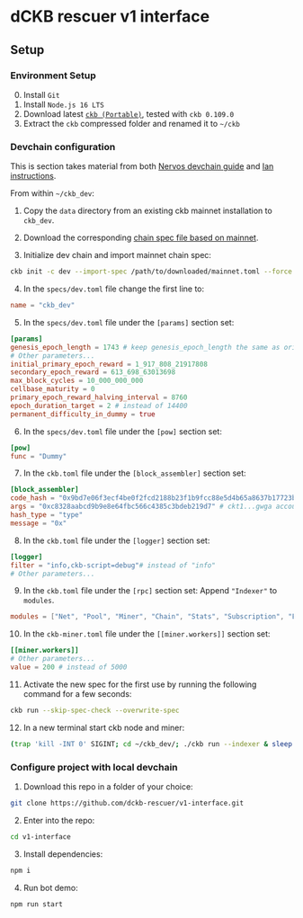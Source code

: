 # dCKB rescuer v1 interface

## Setup

### Environment Setup

0. Install `Git`
1. Install `Node.js 16 LTS`
2. Download latest [`ckb (Portable)`](https://github.com/nervosnetwork/ckb/releases/latest), tested with `ckb 0.109.0`
3. Extract the `ckb` compressed folder and renamed it to `~/ckb`

### Devchain configuration

This is section takes material from both [Nervos devchain guide](https://docs.nervos.org/docs/basics/guides/devchain/) and [Ian instructions](https://talk.nervos.org/t/how-to-fork-mainnet-l1-into-a-devnet/7329/5).

From within `~/ckb_dev`:

1. Copy the `data` directory from an existing ckb mainnet installation to `ckb_dev`.

2. Download the corresponding [chain spec file based on mainnet](https://github.com/nervosnetwork/ckb/blob/develop/resource/specs/mainnet.toml).

3. Initialize dev chain and import mainnet chain spec:

```bash
ckb init -c dev --import-spec /path/to/downloaded/mainnet.toml --force
```

4. In the `specs/dev.toml` file change the first line to:

``` toml
name = "ckb_dev"
```

5. In the `specs/dev.toml` file under the `[params]` section set:

``` toml
[params]
genesis_epoch_length = 1743 # keep genesis_epoch_length the same as original file
# Other parameters...
initial_primary_epoch_reward = 1_917_808_21917808
secondary_epoch_reward = 613_698_63013698
max_block_cycles = 10_000_000_000
cellbase_maturity = 0
primary_epoch_reward_halving_interval = 8760
epoch_duration_target = 2 # instead of 14400
permanent_difficulty_in_dummy = true
```

6. In the `specs/dev.toml` file under the `[pow]` section set:

``` toml
[pow]
func = "Dummy"
```

7. In the `ckb.toml` file under the `[block_assembler]` section set:

```toml
[block_assembler]
code_hash = "0x9bd7e06f3ecf4be0f2fcd2188b23f1b9fcc88e5d4b65a8637b17723bbda3cce8"
args = "0xc8328aabcd9b9e8e64fbc566c4385c3bdeb219d7" # ckt1...gwga account
hash_type = "type"
message = "0x"
```

8. In the `ckb.toml` file under the `[logger]` section set:

```toml
[logger]
filter = "info,ckb-script=debug"# instead of "info"
# Other parameters...
```

9. In the `ckb.toml` file under the `[rpc]` section set:
Append `"Indexer"` to `modules`.
```toml
modules = ["Net", "Pool", "Miner", "Chain", "Stats", "Subscription", "Experiment", "Debug", "Indexer"]

```

10. In the `ckb-miner.toml` file under the `[[miner.workers]]` section set:

``` toml
[[miner.workers]]
# Other parameters...
value = 200 # instead of 5000
```

11. Activate the new spec for the first use by running the following command for a few seconds:

``` bash
ckb run --skip-spec-check --overwrite-spec
```

12. In a new terminal start ckb node and miner:

```bash
(trap 'kill -INT 0' SIGINT; cd ~/ckb_dev/; ./ckb run --indexer & sleep 1 && ./ckb miner)
```

### Configure project with local devchain

1. Download this repo in a folder of your choice:  

```bash
git clone https://github.com/dckb-rescuer/v1-interface.git
```

2. Enter into the repo:

```bash
cd v1-interface
```

3. Install dependencies:

```bash
npm i
```

4. Run bot demo:

```bash
npm run start
```
